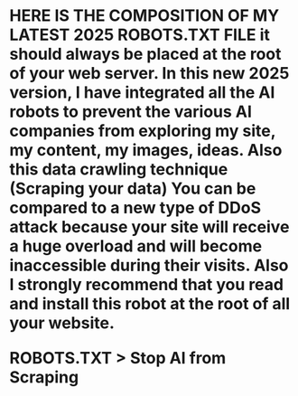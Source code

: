 <h1>HERE IS THE COMPOSITION OF MY LATEST 2025 ROBOTS.TXT FILE
it should always be placed at the root of your web server. In this new 2025 version, I have integrated all the AI ​​robots to prevent the various AI companies from exploring my site, my content, my images, ideas. Also this data crawling technique (Scraping your data) You can be compared to a new type of DDoS attack because your site will receive a huge overload and will become inaccessible during their visits. Also I strongly recommend that you read and install this robot at the root of all your website. 

ROBOTS.TXT > Stop AI from Scraping
</h1>
